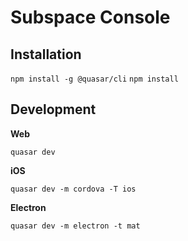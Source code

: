 # Subspace Console

## Installation

`npm install -g @quasar/cli`
`npm install`

## Development

**Web**

`quasar dev`

**iOS**

`quasar dev -m cordova -T ios`

**Electron**

`quasar dev -m electron -t mat`
